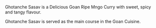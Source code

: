 Ghotanche Sasav is a Delicious Goan Ripe Mngo Curry with sweet, spicy and tangy flavour.
 
 Ghotanche Sasav is served as the main course in the Goan Cuisine.